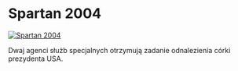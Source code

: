 Spartan 2004 
=============
[![Spartan 2004 ](http://vidos.pl/images/player.gif)](http://vidos.pl/spartan-2004)

 Dwaj agenci służb specjalnych otrzymują zadanie odnalezienia córki prezydenta USA.
